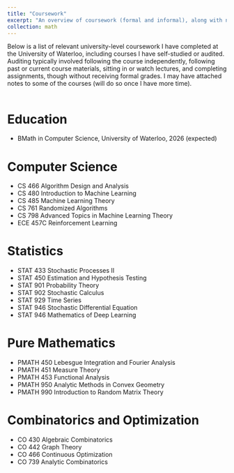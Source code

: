 ```yaml
---
title: "Coursework"
excerpt: "An overview of coursework (formal and informal), along with notes (incoming) from reading groups and self-study sessions"
collection: math
---
```

Below is a list of relevant university-level coursework I have completed at the University of Waterloo, including courses I have self-studied or audited. Auditing typically involved following the course independently, following past or current course materials, sitting in or watch lectures, and completing assignments, though without receiving formal grades. I may have attached notes to some of the courses (will do so once I have more time).
<br><br>

Education
======
* BMath in Computer Science, University of Waterloo, 2026 (expected)

Computer Science
======
* CS 466 Algorithm Design and Analysis
* CS 480 Introduction to Machine Learning
* CS 485 Machine Learning Theory
* CS 761 Randomized Algorithms
* CS 798 Advanced Topics in Machine Learning Theory
* ECE 457C Reinforcement Learning

Statistics
======
* STAT 433 Stochastic Processes II
* STAT 450 Estimation and Hypothesis Testing
* STAT 901 Probability Theory
* STAT 902 Stochastic Calculus
* STAT 929 Time Series
* STAT 946 Stochastic Differential Equation
* STAT 946 Mathematics of Deep Learning

Pure Mathematics
======
* PMATH 450 Lebesgue Integration and Fourier Analysis
* PMATH 451 Measure Theory
* PMATH 453 Functional Analysis
* PMATH 950 Analytic Methods in Convex Geometry
* PMATH 990 Introduction to Random Matrix Theory


Combinatorics and Optimization
======
* CO 430 Algebraic Combinatorics
* CO 442 Graph Theory
* CO 466 Continuous Optimization
* CO 739 Analytic Combinatorics

<!-- 
Reading Group, Reading Courses & Self Study
=========
[will includ] -->